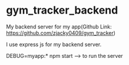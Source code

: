 # gym_tracker_backend
My backend server for my app(Github Link: https://github.com/zjacky0409/gym_tracker)

I use express js for my backend server.

DEBUG=myapp:* npm start --> to run the server
